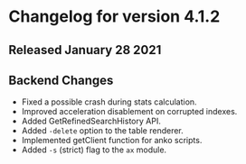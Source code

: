 # Changelog for version 4.1.2

## Released January 28 2021

## Backend Changes
* Fixed a possible crash during stats calculation.
* Improved acceleration disablement on corrupted indexes.
* Added GetRefinedSearchHistory API.
* Added `-delete` option to the table renderer.
* Implemented getClient function for anko scripts.
* Added `-s` (strict) flag to the `ax` module.
